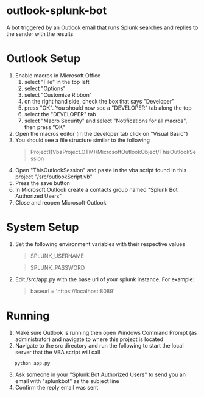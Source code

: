 # outlook-splunk-bot
A bot triggered by an Outlook email that runs Splunk searches and replies to the sender with the results

# Outlook Setup
1. Enable macros in Microsoft Office
   1. select "File" in the top left
   2. select "Options"
   3. select "Customize Ribbon"
   4. on the right hand side, check the box that says "Developer"
   5. press "OK". You should now see a "DEVELOPER" tab along the top
   6. select the "DEVELOPER" tab
   7. select "Macro Security" and select "Notifications for all macros", then press "OK"
2. Open the macros editor (in the developer tab click on "Visual Basic")
3. You should see a file structure similar to the following
   > Project1(VbaProject.OTM)/MicrosoftOutlookObject/ThisOutlookSession
4. Open "ThisOutlookSession" and paste in the vba script found in this project "/src/outlookScript.vb"
5. Press the save button
6. In Microsoft Outlook create a contacts group named "Splunk Bot Authorized Users"
7. Close and reopen Microsoft Outlook

# System Setup
1. Set the following environment variables with their respective values
   > SPLUNK_USERNAME

   > SPLUNK_PASSWORD
2. Edit /src/app.py with the base url of your splunk instance. For example:
   > baseurl = 'https://localhost:8089'
   
# Running
1. Make sure Outlook is running then open Windows Command Prompt (as administrator) and navigate to where this project is located
2. Navigate to the src directory and run the following to start the local server that the VBA script will call
```
   python app.py
```
3. Ask someone in your "Splunk Bot Authorized Users" to send you an email with "splunkbot" as the subject line
4. Confirm the reply email was sent
